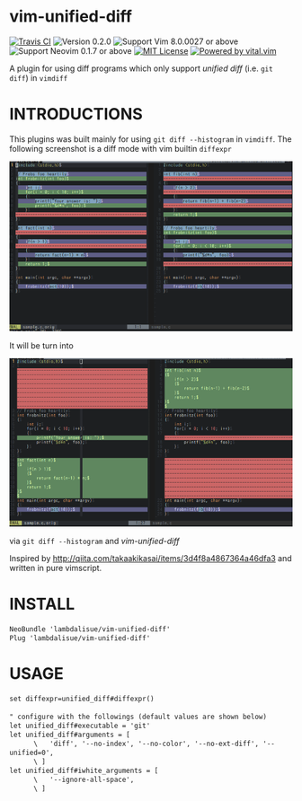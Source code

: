 vim-unified-diff
==============================================================================
[![Travis CI](https://img.shields.io/travis/lambdalisue/vim-unified-diff/master.svg?style=flat-square&label=Travis%20CI)](https://travis-ci.org/lambdalisue/vim-unified-diff)
![Version 0.2.0](https://img.shields.io/badge/version-0.2.0-yellow.svg?style=flat-square)
![Support Vim 8.0.0027 or above](https://img.shields.io/badge/support-Vim%208.0.0027%20or%20above-yellowgreen.svg?style=flat-square)
![Support Neovim 0.1.7 or above](https://img.shields.io/badge/support-Neovim%200.1.7%20or%20above-yellowgreen.svg?style=flat-square)
[![MIT License](https://img.shields.io/badge/license-MIT-blue.svg?style=flat-square)](LICENSE)
[![Powered by vital.vim](https://img.shields.io/badge/powered%20by-vital.vim-80273f.svg?style=flat-square)](https://github.com/vim-jp/vital.vim)


A plugin for using diff programs which only support *unified diff* (i.e. `git diff`) in `vimdiff`


INTRODUCTIONS
==============================================================================
This plugins was built mainly for using `git diff --histogram` in `vimdiff`. The following screenshot is a diff mode with vim builtin `diffexpr`

![Builtin diff](https://raw.githubusercontent.com/lambdalisue/vim-unified-diff/misc/img/builtin_diff.png)

It will be turn into

![Histogram diff](https://raw.githubusercontent.com/lambdalisue/vim-unified-diff/misc/img/histogram_diff.png)

via `git diff --histogram` and *vim-unified-diff*

Inspired by http://qiita.com/takaakikasai/items/3d4f8a4867364a46dfa3 and written in pure vimscript.

INSTALL
==============================================================================

```vim
NeoBundle 'lambdalisue/vim-unified-diff'
Plug 'lambdalisue/vim-unified-diff'
```

USAGE
==============================================================================

```vim
set diffexpr=unified_diff#diffexpr()

" configure with the followings (default values are shown below)
let unified_diff#executable = 'git'
let unified_diff#arguments = [
      \   'diff', '--no-index', '--no-color', '--no-ext-diff', '--unified=0',
      \ ]
let unified_diff#iwhite_arguments = [
      \   '--ignore-all-space',
      \ ]
```
